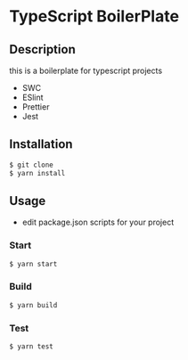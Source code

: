 # TypeScript BoilerPlate

## Description

this is a boilerplate for typescript projects

- SWC
- ESlint
- Prettier
- Jest

## Installation

```bash
$ git clone
$ yarn install
```

## Usage

- edit package.json scripts for your project

### Start

```bash
$ yarn start
```

### Build

```bash
$ yarn build
```

### Test

```bash
$ yarn test
```
